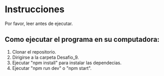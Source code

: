 # Instrucciones

Por favor, leer antes de ejecutar.

## Como ejecutar el programa en su computadora:

1. Clonar el repositorio.
2. Dirigirse a la carpeta Desafio_9.
3. Ejecutar "npm install" para instalar las dependecias.
4. Ejecutar "npm run dev" o "npm start".
